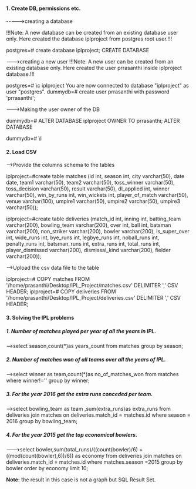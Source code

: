 #### 1. Create DB, permissions etc.

----->creating a database

!!!Note: A new database can be created from an existing database user only. Here created the database iplproject from postgres root user.!!!

postgres=# create database iplproject;
CREATE DATABASE

 
--->creating a new user
!!!Note: A new user can be created from an existing database only. Here created the user prrasanthi inside iplproject database.!!!

postgres=# \c iplproject
You are now connected to database "iplproject" as user "postgres".
dummydb=# create user prrasanthi with password 'prrasanthi';


--->Making the user owner of the DB

dummydb=# ALTER DATABASE iplproject OWNER TO prrasanthi;
ALTER DATABASE

dummydb=# \l


#### 2. Load CSV

-->Provide the columns schema to the tables

iplproject=#create table matches (id int,
                     season int,
                     city varchar(50),
                     date date,
                     team1 varchar(50),
                     team2 varchar(50),
                     toss_winner varchar(50),
                     toss_decision varchar(50),
                     result varchar(50),
                     dl_applied int,
                     winner varchar(50),
                     win_by_runs int,
                     win_wickets int,
                     player_of_match varchar(50),
                     venue varchar(100),
                     umpire1 varchar(50),
                     umpire2 varchar(50),
                     umpire3 varchar(50));
                     
iplproject=#create table deliveries (match_id int,
                        inning int,
                        batting_team varchar(200),
                        bowling_team varchar(200),
                        over int,
                        ball int,
                        batsman varchar(200),
                        non_striker varchar(200),
                        bowler varchar(200),
                        is_super_over int,
                        wide_runs int,
                        bye_runs int,
                        legbye_runs int,
                        noball_runs int,
                        penalty_runs int,
                        batsman_runs int,
                        extra_runs int,
                        total_runs int,
                        player_dismissed varchar(200),
                        dismissal_kind varchar(200),
                        fielder varchar(200));


-->Upload the csv data file to the table

iplproject=# COPY matches FROM '/home/prasanthi/Desktop/IPL_Project/matches.csv' DELIMITER ',' CSV HEADER;
iplproject=# COPY deliveries FROM '/home/prasanthi/Desktop/IPL_Project/deliveries.csv' DELIMITER ',' CSV HEADER;


#### 3. Solving the IPL problems

##### 1. Number of matches played per year of all the years in IPL. 
-->select season,count(*)as years_count from matches group by season;

##### 2. Number of matches won of all teams over all the years of IPL.
-->select winner as team,count(*)as no_of_matches_won from matches where winner!='' group by winner;

##### 3. For the year 2016 get the extra runs conceded per team.
-->select bowling_team as team ,sum(extra_runs)as extra_runs from deliveries join matches on deliveries.match_id = matches.id where season =  2016 group by bowling_team;
##### 4. For the year 2015 get the top economical bowlers.
--->select bowler,sum(total_runs)/((count(bowler)/6) +((mod(count(bowler),6))/6)) as economy from deliveries join matches on deliveries.match_id = matches.id where matches.season =2015 group by bowler order by economy limit 10;

**Note:** the result in this case is not a graph but SQL Result Set.
